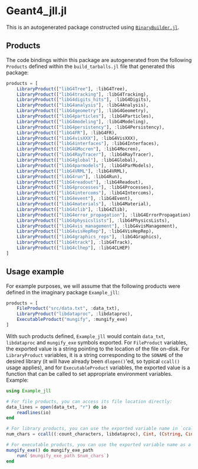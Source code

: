 # Geant4_jll.jl

This is an autogenerated package constructed using [`BinaryBuilder.jl`](https://github.com/JuliaPackaging/BinaryBuilder.jl).

## Products

The code bindings within this package are autogenerated from the following `Products` defined within the `build_tarballs.jl` file that generated this package:

```julia
products = [
    LibraryProduct(["libG4Tree"], :libG4Tree),
    LibraryProduct(["libG4tracking"], :libG4Tracking),
    LibraryProduct(["libG4digits_hits"], :libG4Digits),
    LibraryProduct(["libG4analysis"], :libG4Analysis),
    LibraryProduct(["libG4geometry"], :libG4Geometry),
    LibraryProduct(["libG4particles"], :libG4Particles),
    LibraryProduct(["libG4modeling"], :libG4Modeling),
    LibraryProduct(["libG4persistency"], :libG4Persistency),
    LibraryProduct(["libG4FR"], :libG4FR),
    LibraryProduct(["libG4visXXX"], :libG4VisXXX),
    LibraryProduct(["libG4interfaces"], :libG4Interfaces),
    LibraryProduct(["libG4GMocren"], :libG4Mocren),
    LibraryProduct(["libG4RayTracer"], :libG4RayTracer),
    LibraryProduct(["libG4global"], :libG4Global),
    LibraryProduct(["libG4parmodels"], :libG4ParModels),
    LibraryProduct(["libG4VRML"], :libG4VRML),
    LibraryProduct(["libG4run"], :libG4Run),
    LibraryProduct(["libG4readout"], :libG4Readout),
    LibraryProduct(["libG4processes"], :libG4Processes),
    LibraryProduct(["libG4intercoms"], :libG4Intercoms),
    LibraryProduct(["libG4event"], :libG4Event),
    LibraryProduct(["libG4materials"], :libG4Material),
    LibraryProduct(["libG4zlib"], :libG4Zlib),
    LibraryProduct(["libG4error_propagation"], :libG4ErrorPropagation),
    LibraryProduct(["libG4physicslists"], :libG4PhysicsLists),
    LibraryProduct(["libG4vis_management"], :libG4visManagement),
    LibraryProduct(["libG4visHepRep"], :libG4VisHepRep),
    LibraryProduct(["libG4graphics_reps"], :libG4Graphics),
    LibraryProduct(["libG4track"], :libG4Track),
    LibraryProduct(["libG4clhep"], :libG4CLHEP)
]
```

## Usage example

For example purposes, we will assume that the following products were defined in the imaginary package `Example_jll`:

```julia
products = [
    FileProduct("src/data.txt", :data_txt),
    LibraryProduct("libdataproc", :libdataproc),
    ExecutableProduct("mungify", :mungify_exe)
]
```

With such products defined, `Example_jll` would contain `data_txt`, `libdataproc` and `mungify_exe` symbols exported. For `FileProduct` variables, the exported value is a string pointing to the location of the file on-disk.  For `LibraryProduct` variables, it is a string corresponding to the `SONAME` of the desired library (it will have already been `dlopen()`'ed, so typical `ccall()` usage applies), and for `ExecutableProduct` variables, the exported value is a function that can be called to set appropriate environment variables.  Example:

```julia
using Example_jll

# For file products, you can access its file location directly:
data_lines = open(data_txt, "r") do io
    readlines(io)
end

# For library products, you can use the exported variable name in `ccall()` invocations directly
num_chars = ccall((:count_characters, libdataproc), Cint, (Cstring, Cint), data_lines[1], length(data_lines[1]))

# For executable products, you can use the exported variable name as a function that you can call
mungify_exe() do mungify_exe_path
    run(`$mungify_exe_path $num_chars`)
end
```
